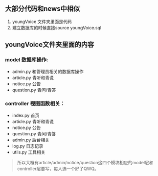 ## 大部分代码和news中相似

1. youngVoice 文件夹里面是代码
2. 建立数据库的时候直接source youngVoice.sql

## youngVoice文件夹里面的内容

### model 数据库操作:
- admin.py
	和管理员相关的数据库操作
- article.py
	青听和青说
- notice.py
	公告
- question.py
 	青问/青答

### controller 视图函数相关：
- index.py
	首页
- article.py
	青听和青说
- notice.py
	公告
- question.py
	青问/青答
- admin.py
	后台相关
- log.py
	日志记录
- utils.py
	工具相关

> 所以大概有article/admin/notice/question这四个模块相应的model层和controller层要写，每人选一个好了QWQ。
